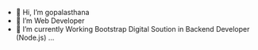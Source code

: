 - 👋 Hi, I’m gopalasthana
- 👀 I’m Web Developer 
- 🌱 I’m currently Working Bootstrap Digital Soution in Backend Developer (Node.js) ...

<!---
gopalasthana/gopalasthana is a ✨ special ✨ repository because its `README.md` (this file) appears on your GitHub profile.
You can click the Preview link to take a look at your changes.
--->
